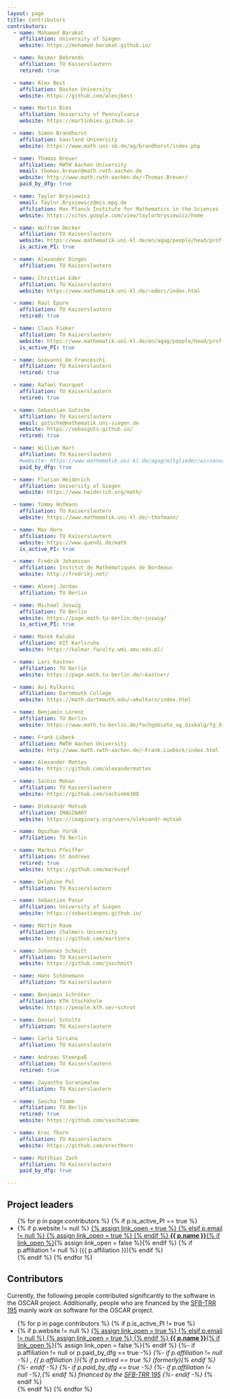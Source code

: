 ```yaml
---
layout: page
title: Contributors
contributors:
  - name: Mohamed Barakat
    affiliation: University of Siegen
    website: https://mohamed-barakat.github.io/

  - name: Reimer Behrends
    affiliation: TU Kaiserslautern
    retired: true

  - name: Alex Best
    affiliation: Boston University
    website: https://github.com/alexjbest

  - name: Martin Bies
    affiliation: University of Pennsylvania
    website: https://martinbies.github.io

  - name: Simon Brandhorst
    affiliation: Saarland University
    website: https://www.math.uni-sb.de/ag/brandhorst/index.php

  - name: Thomas Breuer
    affiliation: RWTH Aachen University
    email: thomas.breuer@math.rwth-aachen.de
    website: http://www.math.rwth-aachen.de/~Thomas.Breuer/
    paid_by_dfg: true

  - name: Taylor Brysiewicz
    email: Taylor.Brysiewicz@mis.mpg.de
    affiliation: Max Planck Institute for Mathematics in the Sciences
    website: https://sites.google.com/view/taylorbrysiewicz/home

  - name: Wolfram Decker
    affiliation: TU Kaiserslautern
    website: https://www.mathematik.uni-kl.de/en/agag/people/head/prof-dr-wolfram-decker/
    is_active_PI: true

  - name: Alexander Dinges
    affiliation: TU Kaiserslautern

  - name: Christian Eder
    affiliation: TU Kaiserslautern
    website: https://www.mathematik.uni-kl.de/~ederc/index.html

  - name: Raul Epure
    affiliation: TU Kaiserslautern
    retired: true

  - name: Claus Fieker
    affiliation: TU Kaiserslautern
    website: https://www.mathematik.uni-kl.de/en/agag/people/head/prof-dr-claus-fieker/
    is_active_PI: true

  - name: Giovanni De Franceschi
    affiliation: TU Kaiserslautern
    retired: true

  - name: Rafael Fourquet
    affiliation: TU Kaiserslautern
    retired: true

  - name: Sebastian Gutsche
    affiliation: TU Kaiserslautern
    email: gutsche@mathematik.uni-siegen.de
    website: https://sebasguts.github.io/
    retired: true

  - name: William Hart
    affiliation: TU Kaiserslautern
    #website: https://www.mathematik.uni-kl.de/agag/mitglieder/wissenschaftliche-mitarbeiter/dr-william-hart/
    paid_by_dfg: true

  - name: Florian Heiderich
    affiliation: University of Siegen
    website: https://www.heiderich.org/math/

  - name: Tommy Hofmann
    affiliation: TU Kaiserslautern
    website: https://www.mathematik.uni-kl.de/~thofmann/

  - name: Max Horn
    affiliation: TU Kaiserslautern
    website: https://www.quendi.de/math
    is_active_PI: true

  - name: Fredrik Johansson
    affiliation: Institut de Mathématiques de Bordeaux
    website: http://fredrikj.net/

  - name: Alexej Jordan
    affiliation: TU Berlin

  - name: Michael Joswig
    affiliation: TU Berlin
    website: https://page.math.tu-berlin.de/~joswig/
    is_active_PI: true

  - name: Marek Kaluba
    affiliation: KIT Karlsruhe
    website: https://kalmar.faculty.wmi.amu.edu.pl/

  - name: Lars Kastner
    affiliation: TU Berlin
    website: https://page.math.tu-berlin.de/~kastner/

  - name: Avi Kulkarni
    affiliation: Dartmouth College
    website: https://math.dartmouth.edu/~akulkarn/index.html

  - name: Benjamin Lorenz
    affiliation: TU Berlin
    website: https://www.math.tu-berlin.de/fachgebiete_ag_diskalg/fg_diskrete_mathematik_geometrie/v_menue/mitarbeiter/benjamin_lorenz/v_menue/home/

  - name: Frank Lübeck
    affiliation: RWTH Aachen University
    website: http://www.math.rwth-aachen.de/~Frank.Luebeck/index.html

  - name: Alexander Mattes
    website: https://github.com/alexandermattes

  - name: Sachin Mohan
    affiliation: TU Kaiserslautern
    website: https://github.com/sachinkm308

  - name: Oleksandr Motsak
    affiliation: IMAGINARY
    website: https://imaginary.org/users/oleksandr-motsak

  - name: Oguzhan Yürük
    affiliation: TU Berlin

  - name: Markus Pfeiffer
    affiliation: St Andrews
    retired: true
    website: https://github.com/markuspf

  - name: Delphine Pol
    affiliation: TU Kaiserslautern

  - name: Sebastian Posur
    affiliation: University of Siegen
    website: https://sebastianpos.github.io/

  - name: Martin Raum
    affiliation: Chalmers University
    website: https://github.com/martinra

  - name: Johannes Schmitt
    affiliation: TU Kaiserslautern
    website: https://github.com/joschmitt

  - name: Hans Schönemann
    affiliation: TU Kaiserslautern

  - name: Benjamin Schröter
    affiliation: KTH Stochkholm
    website: https://people.kth.se/~schrot

  - name: Daniel Schultz
    affiliation: TU Kaiserslautern

  - name: Carlo Sircana
    affiliation: TU Kaiserslautern

  - name: Andreas Steenpaß
    affiliation: TU Kaiserslautern
    retired: true

  - name: Jayantha Suranimalee
    affiliation: TU Kaiserslautern

  - name: Sascha Timme
    affiliation: TU Berlin
    retired: true
    website: https://github.com/saschatimme

  - name: Erec Thorn
    affiliation: TU Kaiserslautern
    website: https://github.com/erecthorn

  - name: Matthias Zach
    affiliation: TU Kaiserslautern
    paid_by_dfg: true

---
```


## Project leaders

<ul>
{% for p in page.contributors %}
{% if p.is_active_PI == true %}
  <li>
    {% if p.website != null %}
        <a href="{{ p.website }}">
        {% assign link_open = true %}
    {% elsif p.email != null %}
        <a href="mailto:{{ p.email }}">
        {% assign link_open = true %}
    {% endif %}
    <strong>{{ p.name }}</strong>{% if link_open %}</a>{% assign link_open = false %}{% endif %}
    {% if p.affiliation != null %} ({{ p.affiliation }}){% endif %}
  </li>
{% endif %}
{% endfor %}
</ul>

## Contributors

Currently, the following people contributed significantly to the software in the
OSCAR project.
Additionally, people who are financed by the [SFB-TRR 195](https://www.computeralgebra.de/sfb/) mainly work on software
for the OSCAR project.

<ul>
{% for p in page.contributors %}
{% if p.is_active_PI != true %}
  <li>
    {% if p.website != null %}
        <a href="{{ p.website }}">
        {% assign link_open = true %}
    {% elsif p.email != null %}
        <a href="mailto:{{ p.email }}">
        {% assign link_open = true %}
    {% endif %}
    <strong>{{ p.name }}</strong>{% if link_open %}</a>{% assign link_open = false %}{% endif %}
    {%- if p.affiliation != null or p.paid_by_dfg == true -%}
    <em>
        {%- if p.affiliation != null -%}
            , {{ p.affiliation }}{% if p.retired == true %} (formerly){% endif %}
        {%- endif -%}
        {%- if p.paid_by_dfg == true -%}
            {%- if p.affiliation != null -%},{% endif %}
            financed by the <a href="https://www.computeralgebra.de/sfb/">SFB-TRR 195</a>
        {%- endif -%}
    </em>
    {% endif %}
 </li>
{% endif %}
{% endfor %}
</ul>
